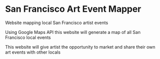 # San Francisco Art Event Mapper

Website mapping local San Francisco artist events 

Using Google Maps API this website will generate a map of all San Francisco local events

This website will give artist the opportunity to market and share their own art events with other locals


